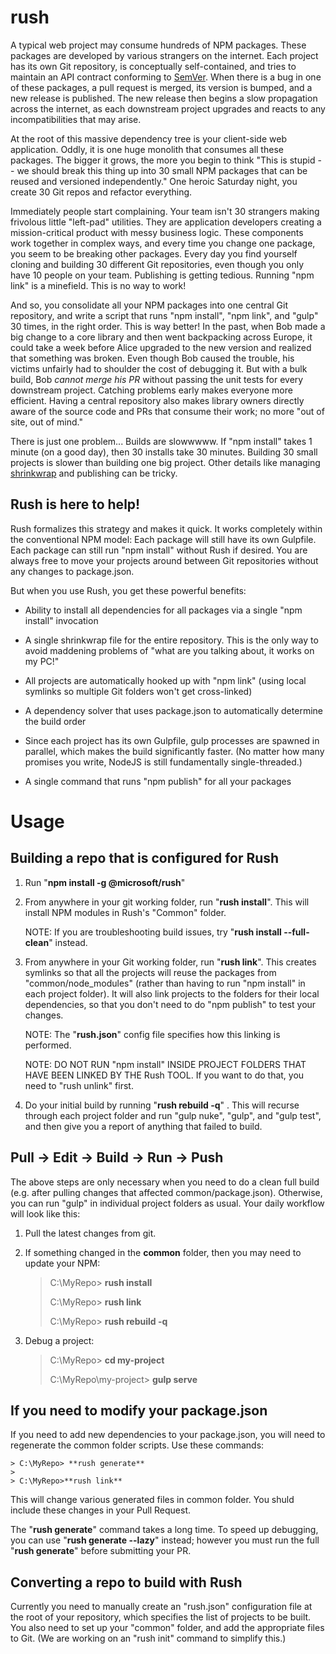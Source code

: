 # rush

A typical web project may consume hundreds of NPM packages.  These packages
are developed by various strangers on the internet.  Each project has its
own Git repository, is conceptually self-contained, and tries to maintain an
API contract conforming to [SemVer](http://semver.org/).  When there is
a bug in one of these packages, a pull request is merged, its version is
bumped, and a new release is published.  The new release then begins a
slow propagation across the internet, as each downstream project upgrades
and reacts to any incompatibilities that may arise.

At the root of this massive dependency tree is your client-side web application.
Oddly, it is one huge monolith that consumes all these packages.  The bigger it grows,
the more you begin to think "This is stupid -- we should break this thing up
into 30 small NPM packages that can be reused and versioned independently."
One heroic Saturday night, you create 30 Git repos and refactor everything.

Immediately people start complaining.  Your team isn't 30 strangers making
frivolous little "left-pad" utilities.  They are application developers
creating a mission-critical product with messy business logic.  These components
work together in complex ways, and every time you change one package, you seem
to be breaking other packages.  Every day you find yourself cloning and building
30 different Git repositories, even though you only have 10 people on your team.
Publishing is getting tedious.  Running "npm link" is a minefield.  This is no
way to work!

And so, you consolidate all your NPM packages into one central Git repository, and
write a script that runs "npm install", "npm link", and "gulp" 30 times, in the
right order.  This is way better!  In the past, when Bob made a big change to a
core library and then went backpacking across Europe, it could take a week before Alice
upgraded to the new version and realized that something was broken.  Even though
Bob caused the trouble, his victims unfairly had to shoulder the cost of debugging it.
But with a bulk build, Bob _cannot merge his PR_ without passing the unit tests for
every downstream project.  Catching problems early makes everyone more efficient.
Having a central repository also makes library owners directly aware of the
source code and PRs that consume their work; no more "out of site, out of mind."

There is just one problem...  Builds are slowwwww.  If "npm install" takes
1 minute (on a good day), then 30 installs take 30 minutes.  Building 30 small projects
is slower than building one big project.  Other details like managing [shrinkwrap](https://docs.npmjs.com/cli/shrinkwrap)
and publishing can be tricky.

## Rush is here to help!

Rush formalizes this strategy and makes it quick.  It works completely within
the conventional NPM model:  Each package will still have its own Gulpfile.
Each package can still run "npm install" without Rush if desired.
You are always free to move your projects around between Git repositories
without any changes to package.json.

But when you use Rush, you get these powerful benefits:

- Ability to install all dependencies for all packages via a single
  "npm install" invocation

- A single shrinkwrap file for the entire repository.  This is the only
  way to avoid maddening problems of "what are you talking about, it
  works on my PC!"

- All projects are automatically hooked up with "npm link" (using local
  symlinks so multiple Git folders won't get cross-linked)

- A dependency solver that uses package.json to automatically determine
  the build order

- Since each project has its own Gulpfile, gulp processes are spawned
  in parallel, which makes the build significantly faster.  (No matter how
  many promises you write, NodeJS is still fundamentally single-threaded.)

- A single command that runs "npm publish" for all your packages

# Usage

## Building a repo that is configured for Rush

1. Run "**npm install -g @microsoft/rush**"

2. From anywhere in your git working folder, run "**rush install**".  This
   will install NPM modules in Rush's "Common" folder.

   NOTE: If you are troubleshooting build issues, try
   "**rush install --full-clean**"    instead.

3. From anywhere in your Git working folder, run "**rush link**".  This creates
   symlinks so that all the projects will reuse the packages from "common/node_modules"
   (rather than having to run "npm install" in each project folder).  It will
   also link projects to the folders for their local dependencies, so that you don't need
   to do "npm publish" to test your changes.

   NOTE: The "**rush.json**" config file specifies how this linking is performed.

   NOTE: DO NOT RUN "npm install" INSIDE PROJECT FOLDERS THAT HAVE BEEN LINKED
   BY THE Rush TOOL.  If you want to do that, you need to "rush unlink" first.

4. Do your initial build by running "**rush rebuild -q**" .  This will
   recurse through each project folder and run "gulp nuke", "gulp",
   and "gulp test", and then give you a report of anything that failed to build.

## Pull -> Edit -> Build -> Run -> Push

The above steps are only necessary when you need to do a clean full build (e.g.
after pulling changes that affected common/package.json).  Otherwise, you can
run "gulp" in individual project folders as usual.  Your daily workflow will
look like this:

1.  Pull the latest changes from git.

2.  If something changed in the **common** folder, then you may need to update
    your NPM:

    > C:\MyRepo> **rush install**
    >
    > C:\MyRepo> **rush link**
    >
    > C:\MyRepo> **rush rebuild -q**

3.  Debug a project:

    > C:\MyRepo> **cd my-project**
    >
    > C:\MyRepo\my-project> **gulp serve**

## If you need to modify your package.json

If you need to add new dependencies to your package.json, you will need to
regenerate the common folder scripts.  Use these commands:

    > C:\MyRepo> **rush generate**
    >
    > C:\MyRepo>**rush link**

This will change various generated files in common folder.  You shuld include these
changes in your Pull Request.

The "**rush generate**" command takes a long time.  To speed up debugging, you can use
"**rush generate --lazy**" instead; however you must run the full "**rush generate**"
before submitting your PR.

## Converting a repo to build with Rush

Currently you need to manually create an "rush.json" configuration file
at the root of your repository, which specifies the list of projects
to be built.  You also need to set up your "common" folder, and add the
appropriate files to Git.  (We are working on an "rush init" command to
simplify this.)

